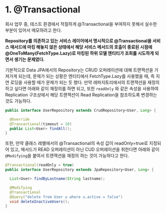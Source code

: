 # 1. @Transactional
회사 업무 중, 테스트 환경에서 적절하게 @Transactional을 부여하지 못해서 실수한 부분이 있어서 메모하려고 한다. 

**Repository를 의존하고 있는 서비스 레이어에서 명시적으로 @Transactional을 서비스 매서드에 마킹 해놓지 않은 상태에서 해당 서비스 메서드의 호출이 종료된 시점에 @OneToMany(FetchType.Lazy)로 마킹된 하위 모델 엔티티가 조회를 시도하게 되면서 생기는 문제였다.**

기본적으로 Data JPA에서의 Repository는 CRUD 오퍼레이션에 대해 트랜잭션을 가져가게 되는데, 문제가 되는 상황은 엔티티에서 FetchType.Lazy를 사용했을 때, 즉 지연 로딩을 사용할 때가 문제가 되는 듯 했다. 만약 레파지토리에서의 트랜잭션을 재정의하고 싶다면 아래와 같이 재정의를 하면 되고, 또한 `readOnly` 와 같은 속성을 사용하여 Replication 구조상에서 해당 트랜잭션이 Read Replication을 참조하도록 변경하는 것도 가능하다.

 

```java
public interface UserRepository extends CrudRepository<User, Long> {

  @Override
  @Transactional(timeout = 10)
  public List<User> findAll();
}
```

또한, 만약 클래스 레벨에서의 @Transactional의 속성 값이 readOnly=true로 지정되어 있고, 매서드가 READ 오퍼레이션이 아닌 CUD 오퍼레이션을 취한다면 아래와 같이 `@Modifying`을 붙여서 트랜잭션을 재정의 하는 것이 가능하다고 한다.
```java
@Transactional(readOnly = true)
public interface UserRepository extends JpaRepository<User, Long> {

  List<User> findByLastname(String lastname);

  @Modifying
  @Transactional
  @Query("delete from User u where u.active = false")
  void deleteInactiveUsers();
}
```
